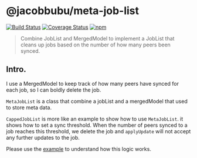 # @jacobbubu/meta-job-list

[![Build Status](https://github.com/jacobbubu/meta-job-list/workflows/Build%20and%20Release/badge.svg)](https://github.com/jacobbubu/meta-job-list/actions?query=workflow%3A%22Build+and+Release%22)
[![Coverage Status](https://coveralls.io/repos/github/jacobbubu/meta-job-list/badge.svg)](https://coveralls.io/github/jacobbubu/meta-job-list)
[![npm](https://img.shields.io/npm/v/@jacobbubu/meta-job-list.svg)](https://www.npmjs.com/package/@jacobbubu/meta-job-list/)

> Combine JobList and MergedModel to implement a JobList that cleans up jobs based on the number of how many peers been synced.

## Intro.

I use a MergedModel to keep track of how many peers have synced for each job, so I can boldly delete the job.

`MetaJobList` is a class that combine a jobList and a mergedModel that used to store meta data.

`CappedJobList` is more like an example to show how to use `MetaJobList`. it shows how to set a sync threshold. When the number of peers synced to a job reaches this threshold, we delete the job and `applyUpdate` will not accept any further updates to the job.

Please use the [example](./examples/ex1.ts) to understand how this logic works.

